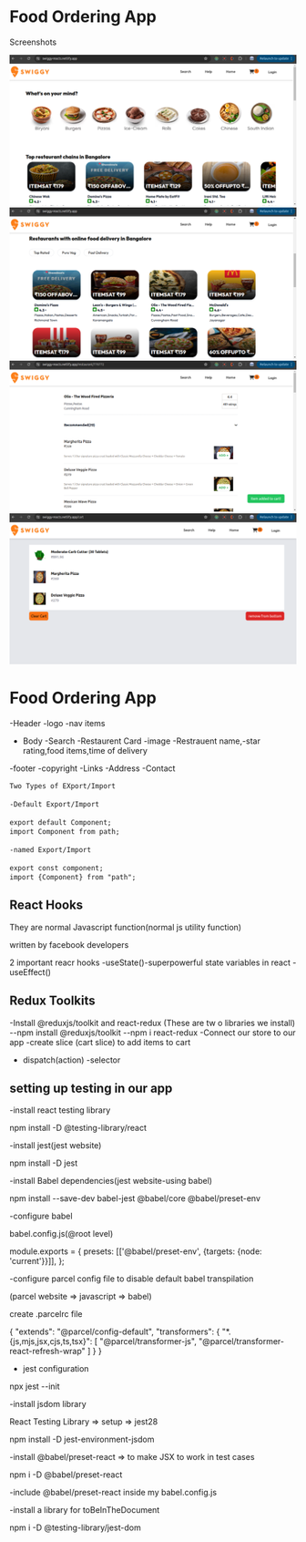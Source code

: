 # Food Ordering App

Screenshots

![page1](screenshots/Home.png)
![page2](screenshots/menu.png)
![page3](screenshots/Restro.png)
![page4](screenshots/Cart.png)





# Food Ordering App

-Header
  -logo
  -nav items
- Body
    -Search
    -Restaurent Card
        -image
        -Restrauent name,-star rating,food  items,time of delivery

        
-footer
    -copyright
    -Links
    -Address
    -Contact



    Two Types of EXport/Import

    -Default Export/Import

    export default Component;
    import Component from path;

    -named Export/Import

    export const component;
    import {Component} from "path";


## React Hooks

They are normal Javascript function(normal js utility function)

written by facebook developers

2 important reacr hooks
-useState()-superpowerful state variables in react
-useEffect()


## Redux Toolkits

-Install @reduxjs/toolkit and react-redux (These are tw o libraries we install)
 --npm install @reduxjs/toolkit
 --npm i react-redux
-Connect our store to our app 
-create slice (cart slice) to add items to cart
- dispatch(action)
-selector


##  setting up testing in our app

-install  react testing library

npm install -D @testing-library/react

-install jest(jest website)

npm install -D  jest

-install Babel dependencies(jest website-using babel)

npm install --save-dev babel-jest @babel/core @babel/preset-env

-configure babel

babel.config.js(@root level)
>>>>
module.exports = {
  presets: [['@babel/preset-env', {targets: {node: 'current'}}]],
};

-configure parcel config file to disable default  babel transpilation

(parcel website => javascript => babel)

create .parcelrc file
>>>>
{
  "extends": "@parcel/config-default",
  "transformers": {
    "*.{js,mjs,jsx,cjs,ts,tsx}": [
      "@parcel/transformer-js",
      "@parcel/transformer-react-refresh-wrap"
    ]
  }
}

- jest configuration

npx jest --init

-install jsdom library

React Testing Library => setup => jest28

npm install -D jest-environment-jsdom


-install @babel/preset-react => to make JSX to work in test cases

npm i -D @babel/preset-react


-include @babel/preset-react  inside my babel.config.js

-install a library for toBeInTheDocument

npm i -D @testing-library/jest-dom

